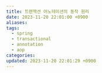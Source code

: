 ```yaml
---
title: 트랜잭션 어노테이션의 동작 원리
date: 2023-11-20 22:01:00 +0900
aliases: 
tags:
  - spring
  - transactional
  - annotation
  - aop
categories: 
updated: 2023-11-20 22:01:29 +0900
---
```


